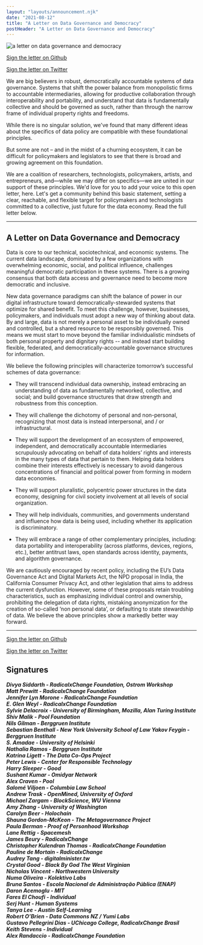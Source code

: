 ```yaml
---
layout: "layouts/announcement.njk"
date: "2021-08-12"
title: "A Letter on Data Governance and Democracy"
postHeader: "A Letter on Data Governance and Democracy"
---
```


![a letter on data governance and democracy](/images/announcements/data_gov_letter_thumbnail.png)

<a
  class="github-button"
  href="https://github.com/RadicalxChange/datagovletter/issues/new?assignees=alexrandaccio&labels=signature&template=sign-letter.yml&title=%5BSIGN%5D+Your+Name+Here"
  data-size="large"
  aria-label="Sign the letter on Github">Sign the letter on Github</a>
<script
  async
  defer
  src="https://buttons.github.io/buttons.js">
</script>

<a
  href="https://twitter.com/messages/compose?recipient_id=1062812681730543617&ref_src=twsrc%5Etfw"
  class="twitter-dm-button"
  data-size="large"
  data-text="Hi, I&#39;d like to sign the RxC Data Freedom Act Working Group&#39;s Letter on Data Governance and Democracy. Here is my name and affiliation:"
  data-screen-name="RadxChange"
  data-show-count="false">Sign the letter on Twitter</a>
<script
  async
  src="https://platform.twitter.com/widgets.js"
  charset="utf-8">
</script>

We are big believers in robust, democratically accountable systems of data governance. Systems that shift the power balance from monopolistic firms to accountable intermediaries, allowing for productive collaboration through interoperability and portability, and understand that data is fundamentally collective and should be governed as such, rather than through the narrow frame of individual property rights and freedoms.

While there is no singular solution, we've found that many different ideas about the specifics of data policy are compatible with these foundational principles.

But some are not – and in the midst of a churning ecosystem, it can be difficult for policymakers and legislators to see that there is broad and growing agreement on this foundation.

We are a coalition of researchers, technologists, policymakers, artists, and entrepreneurs, and—while we may differ on specifics—we are united in our support of these principles. We'd love for you to add your voice to this open letter, here. Let's get a community behind this basic statement, setting a clear, reachable, and flexible target for policymakers and technologists committed to a collective, just future for the data economy. Read the full letter below.

---

## A Letter on Data Governance and Democracy

Data is core to our technical, sociotechnical, and economic systems. The current data landscape, dominated by a few organizations with overwhelming economic, social, and political influence, challenges meaningful democratic participation in these systems. There is a growing consensus that both data access and governance need to become more democratic and inclusive.

New data governance paradigms can shift the balance of power in our digital infrastructure toward democratically-stewarded systems that optimize for shared benefit. To meet this challenge, however, businesses, policymakers, and individuals must adopt a new way of thinking about data. By and large, data is not merely a personal asset to be individually owned and controlled, but a shared resource to be responsibly governed. This means we must start to move beyond the familiar individualistic mindsets of both personal property and dignitary rights -- and instead start building flexible, federated, and democratically-accountable governance structures for information.

We believe the following principles will characterize tomorrow’s successful schemes of data governance:

- They will transcend individual data ownership, instead embracing an understanding of data as fundamentally networked, collective, and social; and build governance structures that draw strength and robustness from this conception.

- They will challenge the dichotomy of personal and non-personal, recognizing that most data is instead interpersonal, and / or infrastructural.

- They will support the development of an ecosystem of empowered, independent, and democratically accountable intermediaries scrupulously advocating on behalf of data holders’ rights and interests in the many types of data that pertain to them. Helping data holders combine their interests effectively is necessary to avoid dangerous concentrations of financial and political power from forming in modern data economies.

- They will support pluralistic, polycentric power structures in the data economy, designing for civil society involvement at all levels of social organization.

- They will help individuals, communities, and governments understand and influence how data is being used, including whether its application is discriminatory.

- They will embrace a range of other complementary principles, including: data portability and interoperability (across platforms, devices, regions, etc.), better antitrust laws, open standards across identity, payments, and algorithm governance.

We are cautiously encouraged by recent policy, including the EU’s Data Governance Act and Digital Markets Act, the NPD proposal in India, the California Consumer Privacy Act, and other legislation that aims to address the current dysfunction. However, some of these proposals retain troubling characteristics, such as emphasizing individual control and ownership, prohibiting the delegation of data rights, mistaking anonymization for the creation of so-called ‘non personal data’, or defaulting to state stewardship of data. We believe the above principles show a markedly better way forward.

---

<a
  class="github-button"
  href="https://github.com/RadicalxChange/datagovletter/issues/new?assignees=alexrandaccio&labels=signature&template=sign-letter.yml&title=%5BSIGN%5D+Your+Name+Here"
  data-size="large"
  aria-label="Sign the letter on Github">Sign the letter on Github</a>
<script
  async
  defer
  src="https://buttons.github.io/buttons.js">
</script>

<a
  href="https://twitter.com/messages/compose?recipient_id=1062812681730543617&ref_src=twsrc%5Etfw"
  class="twitter-dm-button"
  data-size="large"
  data-text="Hi, I&#39;d like to sign the RxC Data Freedom Act Working Group&#39;s Letter on Data Governance and Democracy. Here is my name and affiliation:"
  data-screen-name="RadxChange"
  data-show-count="false">Sign the letter on Twitter</a>
<script
  async
  src="https://platform.twitter.com/widgets.js"
  charset="utf-8">
</script>

## Signatures

***Divya Siddarth - RadicalxChange Foundation, Ostrom Workshop  
Matt Prewitt - RadicalxChange Foundation  
Jennifer Lyn Morone - RadicalxChange Foundation  
E. Glen Weyl - RadicalxChange Foundation  
Sylvie Delacroix - University of Birmingham, Mozilla, Alan Turing Institute   
Shiv Malik - Pool Foundation  
Nils Gilman - Berggruen Institute  
Sebastian Benthall - New York University School of Law Yakov Feygin - Berggruen Institute  
S. Amadae - University of Helsinki  
Nathalia Ramos - Berggruen Institute  
Katrina Ligett - The Data Co-Ops Project  
Peter Lewis - Center for Responsible Technology  
Harry Sleeper - Good  
Sushant Kumar - Omidyar Network  
Alex Craven - Pool  
Salomé Viljoen - Columbia Law School  
Andrew Trask - OpenMined, University of Oxford  
Michael Zargam - BlockScience, WU Vienna  
Amy Zhang - University of Washington  
Carolyn Beer - Holochain  
Shauna Gordon-McKeon - The Metagovernance Project  
Paula Berman - Proof of Personhood Workshop  
Lane Rettig - Spacemesh  
James Beury - RadicalxChange  
Christopher Kulendran Thomas - RadicalxChange Foundation  
Pauline de Mortain - RadicalxChange  
Audrey Tang - digitalminister.tw  
Crystal Good - Black By God The West Virginian  
Nicholas Vincent - Northwestern University  
Numa Oliveira - Kolektivo Labs  
Bruna Santos - Escola Nacional de Administração Pública (ENAP)  
Daron Acemoglu - MIT  
Fares El Choufi - Individual  
Serj Hunt - Human Systems  
Tanya Lee - Austin Self-Learning  
Robert O’Brien - Data Commons NZ / Yumi Labs  
Gustavo Pellegrini Dias - UChicago College, RadicalxChange Brasil  
Keith Stevens - Individual  
Alex Randaccio - RadicalxChange Foundation***
